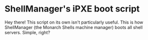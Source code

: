 # ShellManager's iPXE boot script

Hey there! This script on its own isn't particularly useful. This is how ShellManager (the Monarch Shells machine manager) boots all shell servers. Simple, right?

